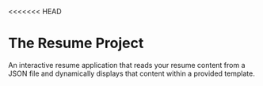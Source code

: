 <<<<<<< HEAD
# The Resume Project
An interactive resume application that reads your resume content from a JSON file and dynamically displays that content within a provided template.